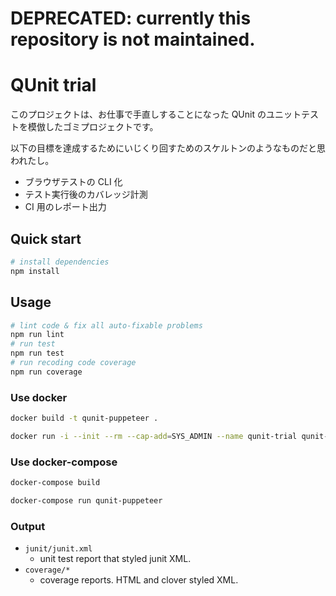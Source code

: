 # **DEPRECATED: currently this repository is not maintained.**

# QUnit trial

このプロジェクトは、お仕事で手直しすることになった QUnit のユニットテストを模倣したゴミプロジェクトです。

以下の目標を達成するためにいじくり回すためのスケルトンのようなものだと思われたし。

- ブラウザテストの CLI 化
- テスト実行後のカバレッジ計測
- CI 用のレポート出力

## Quick start

```sh
# install dependencies
npm install
```

## Usage

```sh
# lint code & fix all auto-fixable problems
npm run lint
# run test
npm run test
# run recoding code coverage
npm run coverage
```

### Use docker

```sh
docker build -t qunit-puppeteer .

docker run -i --init --rm --cap-add=SYS_ADMIN --name qunit-trial qunit-trial npm run test
```

### Use docker-compose

```sh
docker-compose build

docker-compose run qunit-puppeteer
```

### Output

- `junit/junit.xml`
  - unit test report that styled junit XML.
- `coverage/*`
  - coverage reports. HTML and clover styled XML.
